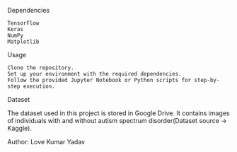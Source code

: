 Dependencies

    TensorFlow
    Keras
    NumPy
    Matplotlib

Usage

    Clone the repository.
    Set up your environment with the required dependencies.
    Follow the provided Jupyter Notebook or Python scripts for step-by-step execution.

Dataset

The dataset used in this project is stored in Google Drive. It contains images of individuals with and without autism spectrum disorder(Dataset source -> Kaggle).

Author: Love Kumar Yadav
